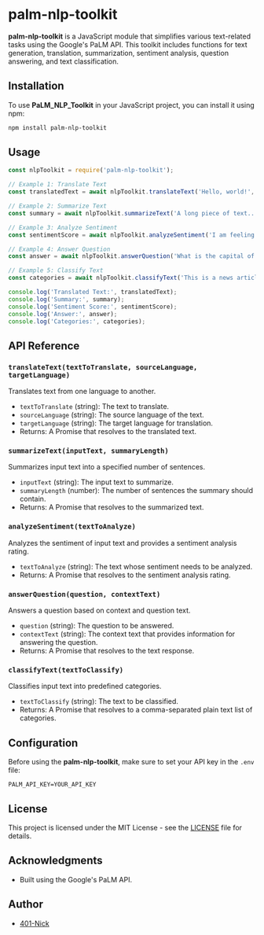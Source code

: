 # palm-nlp-toolkit

**palm-nlp-toolkit** is a JavaScript module that simplifies various text-related tasks using the Google's PaLM API. This toolkit includes functions for text generation, translation, summarization, sentiment analysis, question answering, and text classification.

## Installation

To use **PaLM_NLP_Toolkit** in your JavaScript project, you can install it using npm:

```bash
npm install palm-nlp-toolkit
```

## Usage

```javascript
const nlpToolkit = require('palm-nlp-toolkit');

// Example 1: Translate Text
const translatedText = await nlpToolkit.translateText('Hello, world!', 'English', 'French');

// Example 2: Summarize Text
const summary = await nlpToolkit.summarizeText('A long piece of text...', 2);

// Example 3: Analyze Sentiment
const sentimentScore = await nlpToolkit.analyzeSentiment('I am feeling great today!');

// Example 4: Answer Question
const answer = await nlpToolkit.answerQuestion('What is the capital of France?', 'Paris is the capital of France.');

// Example 5: Classify Text
const categories = await nlpToolkit.classifyText('This is a news article about technology.');

console.log('Translated Text:', translatedText);
console.log('Summary:', summary);
console.log('Sentiment Score:', sentimentScore);
console.log('Answer:', answer);
console.log('Categories:', categories);
```

## API Reference

### `translateText(textToTranslate, sourceLanguage, targetLanguage)`

Translates text from one language to another.

- `textToTranslate` (string): The text to translate.
- `sourceLanguage` (string): The source language of the text.
- `targetLanguage` (string): The target language for translation.
- Returns: A Promise that resolves to the translated text.

### `summarizeText(inputText, summaryLength)`

Summarizes input text into a specified number of sentences.

- `inputText` (string): The input text to summarize.
- `summaryLength` (number): The number of sentences the summary should contain.
- Returns: A Promise that resolves to the summarized text.

### `analyzeSentiment(textToAnalyze)`

Analyzes the sentiment of input text and provides a sentiment analysis rating.

- `textToAnalyze` (string): The text whose sentiment needs to be analyzed.
- Returns: A Promise that resolves to the sentiment analysis rating.

### `answerQuestion(question, contextText)`

Answers a question based on context and question text.

- `question` (string): The question to be answered.
- `contextText` (string): The context text that provides information for answering the question.
- Returns: A Promise that resolves to the text response.

### `classifyText(textToClassify)`

Classifies input text into predefined categories.

- `textToClassify` (string): The text to be classified.
- Returns: A Promise that resolves to a comma-separated plain text list of categories.

## Configuration

Before using the **palm-nlp-toolkit**, make sure to set your API key in the `.env` file:

```
PALM_API_KEY=YOUR_API_KEY
```

## License

This project is licensed under the MIT License - see the [LICENSE](LICENSE) file for details.

## Acknowledgments

- Built using the Google's PaLM API.

## Author

- [401-Nick](https://github.com/401-Nick)